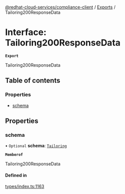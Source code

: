 [@redhat-cloud-services/compliance-client](../README.md) / [Exports](../modules.md) / Tailoring200ResponseData

# Interface: Tailoring200ResponseData

**`Export`**

Tailoring200ResponseData

## Table of contents

### Properties

- [schema](Tailoring200ResponseData.md#schema)

## Properties

### schema

• `Optional` **schema**: [`Tailoring`](Tailoring.md)

**`Memberof`**

Tailoring200ResponseData

#### Defined in

[types/index.ts:1163](https://github.com/RedHatInsights/javascript-clients/blob/main/packages/compliance/types/index.ts#L1163)
